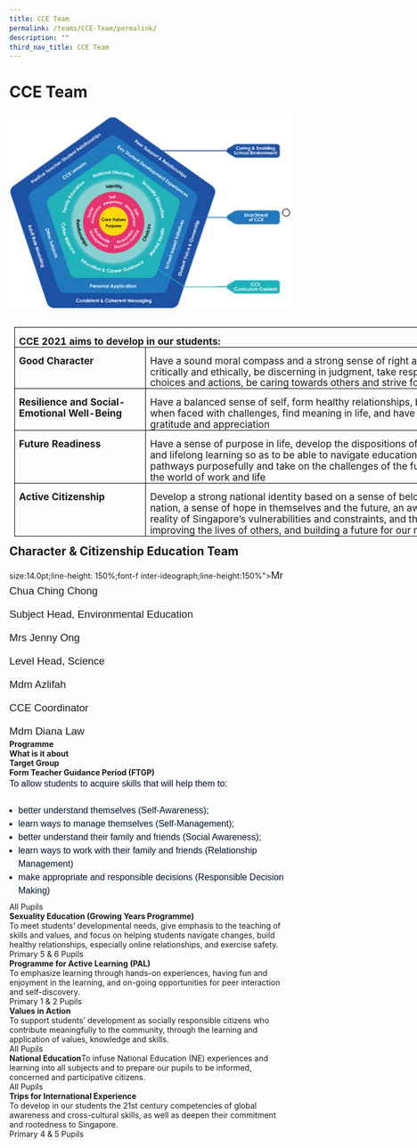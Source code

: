 ```yaml
---
title: CCE Team
permalink: /teams/CCE-Team/permalink/
description: ""
third_nav_title: CCE Team
---
```

CCE Team
========


![](/images/picture2.jpg)


<table class="MsoTableGrid" border="1" cellspacing="0" cellpadding="0" align="left" width="860" style="width:644.75pt;border-collapse:collapse;border:none;
 mso-border-alt:solid windowtext .5pt;mso-yfti-tbllook:1184;mso-table-lspace:
 9.0pt;margin-left:6.75pt;mso-table-rspace:9.0pt;margin-right:6.75pt;
 mso-table-anchor-vertical:paragraph;mso-table-anchor-horizontal:margin;
 mso-table-left:left;mso-table-top:16.75pt;mso-padding-alt:0cm 5.4pt 0cm 5.4pt"><tbody><tr style="mso-yfti-irow:0;mso-yfti-firstrow:yes"><td width="860" colspan="2" valign="top" style="width:644.75pt;border:solid windowtext 1.0pt;
  mso-border-alt:solid windowtext .5pt;padding:0cm 5.4pt 0cm 5.4pt"><p class="MsoNormal" style="margin-bottom:0cm;line-height:normal;mso-element:
  frame;mso-element-frame-hspace:9.0pt;mso-element-wrap:around;mso-element-anchor-vertical:
  paragraph;mso-element-anchor-horizontal:margin;mso-element-top:16.75pt;
  mso-height-rule:exactly"><b><span style="font-size:13.0pt">CCE 2021 aims to develop in our students:</span></b></p></td></tr><tr style="mso-yfti-irow:1"><td width="226" valign="top" style="width:169.85pt;border:solid windowtext 1.0pt;
  border-top:none;mso-border-top-alt:solid windowtext .5pt;mso-border-alt:solid windowtext .5pt;
  padding:0cm 5.4pt 0cm 5.4pt"><p class="MsoNormal" style="margin-bottom:0cm;line-height:115%;mso-element:
  frame;mso-element-frame-hspace:9.0pt;mso-element-wrap:around;mso-element-anchor-vertical:
  paragraph;mso-element-anchor-horizontal:margin;mso-element-top:16.75pt;
  mso-height-rule:exactly"><b><span style="font-size:13.0pt;line-height:115%">Good Character</span></b></p></td><td width="633" valign="top" style="width:474.9pt;border-top:none;border-left:
  none;border-bottom:solid windowtext 1.0pt;border-right:solid windowtext 1.0pt;
  mso-border-top-alt:solid windowtext .5pt;mso-border-left-alt:solid windowtext .5pt;
  mso-border-alt:solid windowtext .5pt;padding:0cm 5.4pt 0cm 5.4pt"><p class="MsoNormal" style="margin-bottom:0cm;line-height:115%;mso-element:
  frame;mso-element-frame-hspace:9.0pt;mso-element-wrap:around;mso-element-anchor-vertical:
  paragraph;mso-element-anchor-horizontal:margin;mso-element-top:16.75pt;
  mso-height-rule:exactly"><span style="font-size:13.0pt;line-height:115%">Have a sound moral compass and a strong sense of right and wrong, think critically and ethically, be discerning in judgment, take responsibility for choices and actions, be caring towards others and strive for excellence</span></p></td></tr><tr style="mso-yfti-irow:2"><td width="226" valign="top" style="width:169.85pt;border:solid windowtext 1.0pt;
  border-top:none;mso-border-top-alt:solid windowtext .5pt;mso-border-alt:solid windowtext .5pt;
  padding:0cm 5.4pt 0cm 5.4pt"><p class="MsoNormal" style="margin-bottom:0cm;line-height:115%;mso-element:
  frame;mso-element-frame-hspace:9.0pt;mso-element-wrap:around;mso-element-anchor-vertical:
  paragraph;mso-element-anchor-horizontal:margin;mso-element-top:16.75pt;
  mso-height-rule:exactly"><b><span style="font-size:13.0pt;line-height:115%">Resilience and Social-Emotional Well-Being</span></b></p></td><td width="633" valign="top" style="width:474.9pt;border-top:none;border-left:
  none;border-bottom:solid windowtext 1.0pt;border-right:solid windowtext 1.0pt;
  mso-border-top-alt:solid windowtext .5pt;mso-border-left-alt:solid windowtext .5pt;
  mso-border-alt:solid windowtext .5pt;padding:0cm 5.4pt 0cm 5.4pt"><p class="MsoNormal" style="margin-bottom:0cm;line-height:115%;mso-element:
  frame;mso-element-frame-hspace:9.0pt;mso-element-wrap:around;mso-element-anchor-vertical:
  paragraph;mso-element-anchor-horizontal:margin;mso-element-top:16.75pt;
  mso-height-rule:exactly"><span style="font-size:13.0pt;line-height:115%">Have a balanced sense of self, form healthy relationships, be resilient when faced with challenges, find meaning in life, and have a sense of gratitude and appreciation</span></p></td></tr><tr style="mso-yfti-irow:3"><td width="226" valign="top" style="width:169.85pt;border:solid windowtext 1.0pt;
  border-top:none;mso-border-top-alt:solid windowtext .5pt;mso-border-alt:solid windowtext .5pt;
  padding:0cm 5.4pt 0cm 5.4pt"><p class="MsoNormal" style="margin-bottom:0cm;line-height:115%;mso-element:
  frame;mso-element-frame-hspace:9.0pt;mso-element-wrap:around;mso-element-anchor-vertical:
  paragraph;mso-element-anchor-horizontal:margin;mso-element-top:16.75pt;
  mso-height-rule:exactly"><b><span style="font-size:13.0pt;line-height:115%">Future Readiness</span></b></p></td><td width="633" valign="top" style="width:474.9pt;border-top:none;border-left:
  none;border-bottom:solid windowtext 1.0pt;border-right:solid windowtext 1.0pt;
  mso-border-top-alt:solid windowtext .5pt;mso-border-left-alt:solid windowtext .5pt;
  mso-border-alt:solid windowtext .5pt;padding:0cm 5.4pt 0cm 5.4pt"><p class="MsoNormal" style="margin-bottom:0cm;line-height:115%;mso-element:
  frame;mso-element-frame-hspace:9.0pt;mso-element-wrap:around;mso-element-anchor-vertical:
  paragraph;mso-element-anchor-horizontal:margin;mso-element-top:16.75pt;
  mso-height-rule:exactly"><span style="font-size:13.0pt;line-height:115%">Have a sense of purpose in life, develop the dispositions of adaptability and lifelong learning so as to be able to navigate education and career pathways purposefully and take on the challenges of the future, including the world of work and life</span></p></td></tr><tr style="mso-yfti-irow:4;mso-yfti-lastrow:yes"><td width="226" valign="top" style="width:169.85pt;border:solid windowtext 1.0pt;
  border-top:none;mso-border-top-alt:solid windowtext .5pt;mso-border-alt:solid windowtext .5pt;
  padding:0cm 5.4pt 0cm 5.4pt"><p class="MsoNormal" style="margin-bottom:0cm;line-height:115%;mso-element:
  frame;mso-element-frame-hspace:9.0pt;mso-element-wrap:around;mso-element-anchor-vertical:
  paragraph;mso-element-anchor-horizontal:margin;mso-element-top:16.75pt;
  mso-height-rule:exactly"><b><span style="font-size:13.0pt;line-height:115%">Active Citizenship</span></b></p></td><td width="633" valign="top" style="width:474.9pt;border-top:none;border-left:
  none;border-bottom:solid windowtext 1.0pt;border-right:solid windowtext 1.0pt;
  mso-border-top-alt:solid windowtext .5pt;mso-border-left-alt:solid windowtext .5pt;
  mso-border-alt:solid windowtext .5pt;padding:0cm 5.4pt 0cm 5.4pt"><p class="MsoNormal" style="margin-bottom:0cm;line-height:115%;mso-element:
  frame;mso-element-frame-hspace:9.0pt;mso-element-wrap:around;mso-element-anchor-vertical:
  paragraph;mso-element-anchor-horizontal:margin;mso-element-top:16.75pt;
  mso-height-rule:exactly"><span style="font-size:13.0pt;line-height:115%">Develop a strong national identity based on a sense of belonging to the nation, a sense of hope in themselves and the future, an awareness of the reality of Singapore’s vulnerabilities and constraints, and the will to act on improving the lives of others, and building a future for our nation</span></p></td></tr></tbody></table>

Character &amp; Citizenship Education&nbsp;Team
--------------------------------------


size:14.0pt;line-height:
  150%;font-f
  inter-ideograph;line-height:150%"&gt;<span style="font-size:14.0pt;line-height:
  150%;font-family:&quot;Arial&quot;,sans-serif">Mr Chua Ching Chong</span><p></p><p class="MsoNormal" style="margin-bottom:0cm;text-align:justify;text-justify:
  inter-ideograph;line-height:150%"><span style="font-size:14.0pt;line-height:
  150%;font-family:&quot;Arial&quot;,sans-serif">Subject Head, Environmental Education</span></p><p class="MsoNormal" style="margin-bottom:0cm;text-align:justify;text-justify:
  inter-ideograph;line-height:150%"><span style="font-size:14.0pt;line-height:
  150%;font-family:&quot;Arial&quot;,sans-serif">Mrs Jenny Ong</span></p><p class="MsoNormal" style="margin-bottom:0cm;text-align:justify;text-justify:
  inter-ideograph;line-height:150%"><span style="font-size:14.0pt;line-height:
  150%;font-family:&quot;Arial&quot;,sans-serif">Level Head, Science</span></p><p class="MsoNormal" style="margin-bottom:0cm;text-align:justify;text-justify:
  inter-ideograph;line-height:150%"><span style="font-size:14.0pt;line-height:
  150%;font-family:&quot;Arial&quot;,sans-serif">Mdm Azlifah</span></p><p class="MsoNormal" style="margin-bottom:0cm;text-align:justify;text-justify:
  inter-ideograph;line-height:150%"><span style="font-size:14.0pt;line-height:
  150%;font-family:&quot;Arial&quot;,sans-serif">CCE Coordinator</span></p><p class="MsoNormal" style="margin-bottom:0cm;text-align:justify;text-justify:
  inter-ideograph;line-height:150%"><span style="font-size:14.0pt;line-height:
  150%;font-family:&quot;Arial&quot;,sans-serif">Mdm Diana Law</span></p><strong style="margin: 0px; outline: 0px; padding: 0px;">Programme</strong><br style="margin: 0px; outline: 0px; padding: 0px;"><strong style="margin: 0px; outline: 0px; padding: 0px;">What is it about</strong><br style="margin: 0px; outline: 0px; padding: 0px;"><strong style="margin: 0px; outline: 0px; padding: 0px;">Target Group</strong><br style="margin: 0px; outline: 0px; padding: 0px;"><strong style="margin: 0px; outline: 0px; padding: 0px;">Form Teacher Guidance Period (FTGP)</strong><br style="margin: 0px; outline: 0px; padding: 0px;"><div style="margin: 0px; outline: 0px; padding: 0px; line-height: 24px !important; color: rgb(0, 17, 41); font-family: Raleway, sans-serif; font-size: 16px; font-weight: 400; text-align: left;">To allow students to acquire skills that will help them to:</div><div style="margin: 0px; outline: 0px; padding: 0px; line-height: 24px !important; color: rgb(0, 17, 41); font-family: Raleway, sans-serif; font-size: 16px; font-weight: 400; text-align: left;"><br style="margin: 0px; outline: 0px; padding: 0px;"></div><div style="margin: 0px; outline: 0px; padding: 0px; line-height: 24px !important; color: rgb(0, 17, 41); font-family: Raleway, sans-serif; font-size: 16px; font-weight: 400; text-align: left;"><ul style="margin: 0px 0px 0.5em 1em; outline: 0px; padding: 0px;"><li style="margin: 0px; outline: 0px; padding: 0px;">better understand themselves (Self-Awareness);</li><li style="margin: 0px; outline: 0px; padding: 0px;">learn ways to manage themselves (Self-Management);</li><li style="margin: 0px; outline: 0px; padding: 0px;">better understand their family and friends (Social Awareness);</li><li style="margin: 0px; outline: 0px; padding: 0px;">learn ways to work with their family and friends (Relationship Management)</li><li style="margin: 0px; outline: 0px; padding: 0px;">make appropriate and responsible decisions (Responsible Decision Making)</li></ul></div>All Pupils<br style="margin: 0px; outline: 0px; padding: 0px;"><strong style="margin: 0px; outline: 0px; padding: 0px;">Sexuality Education (Growing Years Programme)</strong><br style="margin: 0px; outline: 0px; padding: 0px;">To meet students’ developmental needs, give emphasis to the teaching of skills and values, and focus on helping students navigate changes, build healthy relationships, especially online relationships, and exercise safety.<br style="margin: 0px; outline: 0px; padding: 0px;">Primary 5 &amp; 6 Pupils<br style="margin: 0px; outline: 0px; padding: 0px;"><strong style="margin: 0px; outline: 0px; padding: 0px;">Programme for Active Learning (PAL)</strong><br style="margin: 0px; outline: 0px; padding: 0px;">To emphasize learning through hands-on experiences, having fun and enjoyment in the learning, and on-going opportunities for peer interaction and self-discovery.<br style="margin: 0px; outline: 0px; padding: 0px;">Primary 1 &amp; 2 Pupils<br style="margin: 0px; outline: 0px; padding: 0px;"><strong style="margin: 0px; outline: 0px; padding: 0px;">Values in Action</strong><br style="margin: 0px; outline: 0px; padding: 0px;">To support students’ development as socially responsible citizens who contribute meaningfully to the community, through the learning and application of values, knowledge and skills.<br style="margin: 0px; outline: 0px; padding: 0px;">All Pupils<br style="margin: 0px; outline: 0px; padding: 0px;"><strong style="margin: 0px; outline: 0px; padding: 0px;">National Education</strong>To infuse National Education (NE) experiences and learning into all subjects and to prepare our pupils to be informed, concerned and participative citizens.<br style="margin: 0px; outline: 0px; padding: 0px;">All Pupils<br style="margin: 0px; outline: 0px; padding: 0px;"><strong style="margin: 0px; outline: 0px; padding: 0px;">Trips for International Experience</strong><br style="margin: 0px; outline: 0px; padding: 0px;">To develop in our students the 21st century competencies of global awareness and cross-cultural skills, as well as deepen their commitment and rootedness to Singapore.<br style="margin: 0px; outline: 0px; padding: 0px;">Primary 4 &amp; 5 Pupils<br style="margin: 0px; outline: 0px; padding: 0px;">